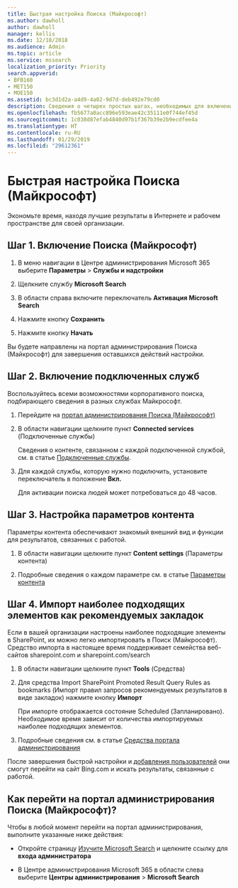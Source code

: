 ```yaml
---
title: Быстрая настройка Поиска (Майкрософт)
ms.author: dawholl
author: dawholl
manager: kellis
ms.date: 12/18/2018
ms.audience: Admin
ms.topic: article
ms.service: mssearch
localization_priority: Priority
search.appverid:
- BFB160
- MET150
- MOE150
ms.assetid: bc3d1d2a-a4d9-4a02-9d7d-deb492e79cd0
description: Сведения о четырех простых шагах, необходимых для включения и использования Поиска (Майкрософт).
ms.openlocfilehash: fb5677a0acc896e593eae42c35111e0f744ef45d
ms.sourcegitcommit: 1c038d87efab4840d97b1f367b39e2b9ecdfee4a
ms.translationtype: HT
ms.contentlocale: ru-RU
ms.lasthandoff: 01/29/2019
ms.locfileid: "29612361"
---
```

# <a name="quick-set-up-for-microsoft-search"></a>Быстрая настройка Поиска (Майкрософт)

Экономьте время, находя лучшие результаты в Интернете и рабочем пространстве для своей организации.
  
## <a name="step-1-turn-on-microsoft-search"></a>Шаг 1. Включение Поиска (Майкрософт)

1. В меню навигации в Центре администрирования Microsoft 365 выберите **Параметры** \> **Службы и надстройки**
    
2. Щелкните службу **Microsoft Search** 
    
3. В области справа включите переключатель **Активация Microsoft Search**
    
4. Нажмите кнопку **Сохранить**
    
5. Нажмите кнопку **Начать**
  
Вы будете направлены на портал администрирования Поиска (Майкрософт) для завершения оставшихся действий настройки.
    
## <a name="step-2-enable-connected-services"></a>Шаг 2. Включение подключенных служб

Воспользуйтесь всеми возможностями корпоративного поиска, подбирающего сведения в разных службах Майкрософт.
  
1. Перейдите на [портал администрирования Поиска (Майкрософт)](https://www.bingforbusiness.com/admin)
    
2. В области навигации щелкните пункт **Connected services** (Подключенные службы)
    
    Сведения о контенте, связанном с каждой подключенной службой, см. в статье [Подключенные службы](connected-services.md).
    
3. Для каждой службы, которую нужно подключить, установите переключатель в положение **Вкл.**
    
    Для активации поиска людей может потребоваться до 48 часов.
    
## <a name="step-3-customize-content-settings"></a>Шаг 3. Настройка параметров контента

Параметры контента обеспечивают знакомый внешний вид и функции для результатов, связанных с работой. 
  
1. В области навигации щелкните пункт **Content settings** (Параметры контента)
    
2. Подробные сведения о каждом параметре см. в статье [Параметры контента](content-settings.md)
    
## <a name="step-4-import-best-bets-as-suggested-bookmarks"></a>Шаг 4. Импорт наиболее подходящих элементов как рекомендуемых закладок

Если в вашей организации настроены наиболее подходящие элементы в SharePoint, их можно легко импортировать в Поиск (Майкрософт). Средство импорта в настоящее время поддерживает семейства веб-сайтов sharepoint.com и sharepoint.com/search 
  
1. В области навигации щелкните пункт **Tools** (Средства)
    
2. Для средства Import SharePoint Promoted Result Query Rules as bookmarks (Импорт правил запросов рекомендуемых результатов в виде закладок) нажмите кнопку **Импорт**
    
    При импорте отображается состояние Scheduled (Запланировано). Необходимое время зависит от количества импортируемых наиболее подходящих элементов.
    
3. Подробные сведения см. в статье [Средства портала администрирования](admin-portal-tools.md)
    
После завершения быстрой настройки и [добавления пользователей](add-users.md) они смогут перейти на сайт Bing.com и искать результаты, связанные с работой. 
  
## <a name="how-do-i-get-to-the-microsoft-search-admin-portal"></a>Как перейти на портал администрирования Поиска (Майкрософт)?

Чтобы в любой момент перейти на портал администрирования, выполните указанные ниже действия:
  
- Откройте страницу [Изучите Microsoft Search](https://www.bing.com/business/explore) и щелкните ссылку для **входа администратора**
    
- В Центре администрирования Microsoft 365 в области слева выберите **Центры администрирования** \> **Microsoft Search**

  

